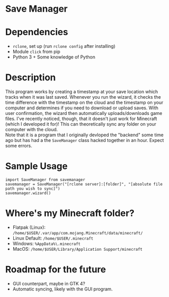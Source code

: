 Save Manager
============
# Dependencies
- `rclone`, set up (run `rclone config` after installing)
- Module `click` from pip
- Python 3 + Some knowledge of Python

# Description
This program works by creating a timestamp at your save location which tracks when it was last saved. Whenever you run the wizard, it checks the time difference with the timestamp on the cloud and the timestamp on your computer and determines if you need to download or upload saves. With user confirmation, the wizard then automatically uploads/downloads game files. I've recently noticed, though, that it doesn't just work for Minecraft (which I developed it for)! This can theoretically sync any folder on your computer with the cloud.  
Note that it is a program that I originally devloped the "backend" some time ago but has had a the `SaveManager` class hacked together in an hour. Expect some errors.

# Sample Usage
```
import SaveManager from savemanager
savemanager = SaveManager("[rclone server]:[folder]", "[absolute file path you wish to sync]")
savemanager.wizard()
```

# Where's my Minecraft folder?
- Flatpak (Linux): `/home/$USER/.var/app/com.mojang.Minecraft/data/minecraft/`
- Linux Default: `/home/$USER/.minecraft`
- Windows: `%AppData%\.minecraft`
- MacOS: `/home/$USER/Library/Application Support/minecraft`

# Roadmap for the future
- GUI counterpart, maybe in GTK 4?
- Automatic syncing, likely with the GUI program.
